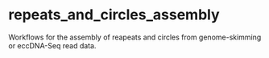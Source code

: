 # repeats_and_circles_assembly
Workflows for the assembly of reapeats and circles from genome-skimming or eccDNA-Seq read data.
